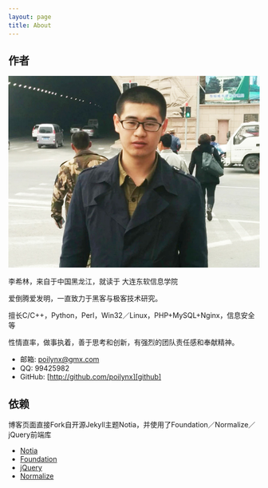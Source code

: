 ```yaml
---
layout: page
title: About
---
```

## 作者

![Auther](/about/auther.jpg)

李希林，来自于中国黑龙江，就读于 大连东软信息学院

爱倒腾爱发明，一直致力于黑客与极客技术研究。

擅长C/C++，Python，Perl，Win32／Linux，PHP+MySQL+Nginx，信息安全等

性情直率，做事执着，善于思考和创新，有强烈的团队责任感和奉献精神。

* 邮箱: [poilynx@gmx.com][mail]
* QQ:  99425982
* GitHub:  [http://github.com/poilynx][github]


## 依赖

博客页面直接Fork自开源Jekyll主题Notia，并使用了Foundation／Normalize／jQuery前端库

* [Notia][0]
* [Foundation][1]
* [jQuery][2]
* [Normalize][3]

[0]: https://github.com/penibelst/jekyll-noita
[1]: http://foundation.zurb.com/
[2]: http://jquery.com/
[3]: http://necolas.github.io/normalize.css/
[mail]: mailto://poilynx@gmx.com
[github]: http://github.com/poilynx
